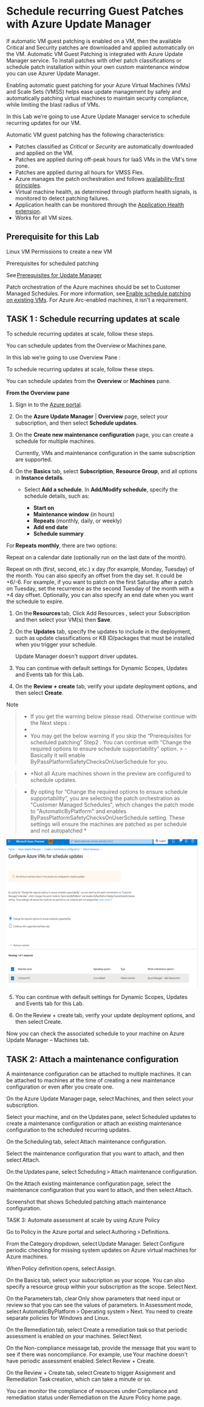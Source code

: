 # Schedule recurring Guest Patches with Azure Update Manager

If automatic VM guest patching is enabled on a VM, then the available Critical and Security patches are downloaded and applied automatically on the VM. Automatic VM Guest Patching is integrated with Azure Update Manager service.
To install patches with other patch classifications or schedule patch installation within your own custom maintenance window you can use Azurer Update Manager. 

Enabling automatic guest patching for your Azure Virtual Machines (VMs) and Scale Sets (VMSS) helps ease update management by safely and automatically patching virtual machines to maintain security compliance, while limiting the blast radius of VMs. 

In this Lab we’re going to use Azure Update Manager service to schedule recurring updates for our VM.  

Automatic VM guest patching has the following characteristics:
- Patches classified as *Critical* or *Security* are automatically downloaded and applied on the VM.
- Patches are applied during off-peak hours for IaaS VMs in the VM's time zone.
- Patches are applied during all hours for VMSS Flex.
- Azure manages the patch orchestration and follows [availability-first principles](https://learn.microsoft.com/en-us/azure/virtual-machines/automatic-vm-guest-patching#availability-first-updates).
- Virtual machine health, as determined through platform health signals, is monitored to detect patching failures.
- Application health can be monitored through the [Application Health extension](https://learn.microsoft.com/en-us/azure/virtual-machine-scale-sets/virtual-machine-scale-sets-health-extension?tabs=rest-api).
- Works for all VM sizes.
 

 



 

## Prerequisite for this Lab 

Linux VM
Permissions to create a new VM 

Prerequisites for scheduled patching 

See [Prerequisites for Update Manager](https://learn.microsoft.com/en-us/azure/update-manager/prerequisites) 

Patch orchestration of the Azure machines should be set to Customer Managed Schedules. For more information, see [Enable schedule patching on existing VMs](https://learn.microsoft.com/en-us/azure/update-manager/prerequsite-for-schedule-patching?tabs=new-prereq-portal%2Cauto-portal#enable-schedule-patching-on-azure-vms). For Azure Arc-enabled machines, it isn't a requirement. 

 

## TASK 1 : Schedule recurring updates at scale 

To schedule recurring updates at scale, follow these steps. 

You can schedule updates from the Overview or Machines pane. 

In this lab we’re going to use Overview Pane :  



To schedule recurring updates at scale, follow these steps.

You can schedule updates from the **Overview** or **Machines** pane.

**From the Overview pane**

1. Sign in to the [Azure portal](https://portal.azure.com).

1. On the **Azure Update Manager** | **Overview** page, select your subscription, and then select **Schedule updates**.

1. On the **Create new maintenance configuration** page, you can create a schedule for multiple machines.

	Currently, VMs and maintenance configuration in the same subscription are supported.

1. On the **Basics** tab, select **Subscription**, **Resource Group**, and all options in **Instance details**.
	- Select **Add a schedule**. In **Add/Modify schedule**, specify the schedule details, such as:
	
		- **Start on**
		- **Maintenance window** (in hours)
		- **Repeats** (monthly, daily, or weekly)
		- **Add end date**
		- **Schedule summary**

For **Repeats monthly**, there are two options: 

Repeat on a calendar date (optionally run on the last date of the month). 

Repeat on nth (first, second, etc.) x day (for example, Monday, Tuesday) of the month. You can also specify an offset from the day set. It could be +6/-6. For example, if you want to patch on the first Saturday after a patch on Tuesday, set the recurrence as the second Tuesday of the month with a +4 day offset. Optionally, you can also specify an end date when you want the schedule to expire. 

1. On the **Resources** tab, Click  Add Resources , select your Subscription and then select your VM(s) then **Save**. 

1. On the **Updates** tab, specify the updates to include in the deployment, such as update classifications or KB ID/packages that must be installed when you trigger your schedule.

	Update Manager doesn't support driver updates.

1. You can continue with default settings for  Dynamic Scopes, Updates and Events tab for this Lab.  

1. On the **Review + create** tab, verify your update deployment options, and then select **Create**.
 
> [!NOTE]

> - If you get the warning below please read. Otherwise continue with the Next steps :   
> - 
> - You may get the below warning if you skip the  “Prerequisites for scheduled patching” Step2 . You can continue with “Change the required options to ensure schedule supportability” option. > - Basically it will enable ByPassPlatformSafetyChecksOnUserSchedule for you.  


> - *Not all Azure machines shown in the preview are configured to schedule updates. 

> - By opting for “Change the required options to ensure schedule supportability”, you are selecting the patch orchestration as "Customer Managed Schedules", which changes the patch mode to "AutomaticByPlatform" and enables ByPassPlatformSafetyChecksOnUserSchedule setting. These settings will ensure the machines are patched as per schedule and not autopatched *


![error](image.png)
 

5. You can continue with default settings for  Dynamic Scopes, Updates and Events tab for this Lab.  

6. On the Review + create tab, verify your update deployment options, and then select Create. 

Now you can check  the associated schedule to your machine on Azure Update Manager – Machines tab.  


## TASK 2: Attach a maintenance configuration 

A maintenance configuration can be attached to multiple machines. It can be attached to machines at the time of creating a new maintenance configuration or even after you create one. 

On the Azure Update Manager page, select Machines, and then select your subscription. 

Select your machine, and on the Updates pane, select Scheduled updates to create a maintenance configuration or attach an existing maintenance configuration to the scheduled recurring updates. 

On the Scheduling tab, select Attach maintenance configuration. 

Select the maintenance configuration that you want to attach, and then select Attach. 

On the Updates pane, select Scheduling > Attach maintenance configuration. 

On the Attach existing maintenance configuration page, select the maintenance configuration that you want to attach, and then select Attach. 

 

Screenshot that shows Scheduled patching attach maintenance configuration. 

 

 

TASK 3: Automate assessment at scale by using Azure Policy 

Go to Policy in the Azure portal and select Authoring > Definitions. 

From the Category dropdown, select Update Manager. Select Configure periodic checking for missing system updates on Azure virtual machines for Azure machines. 

When Policy definition opens, select Assign. 

On the Basics tab, select your subscription as your scope. You can also specify a resource group within your subscription as the scope. Select Next. 

On the Parameters tab, clear Only show parameters that need input or review so that you can see the values of parameters. In Assessment mode, select AutomaticByPlatform > Operating system > Next. You need to create separate policies for Windows and Linux. 

On the Remediation tab, select Create a remediation task so that periodic assessment is enabled on your machines. Select Next. 

On the Non-compliance message tab, provide the message that you want to see if there was noncompliance. For example, use Your machine doesn't have periodic assessment enabled. Select Review + Create. 

On the Review + Create tab, select Create to trigger Assignment and Remediation Task creation, which can take a minute or so. 

You can monitor the compliance of resources under Compliance and remediation status under Remediation on the Azure Policy home page. 

 